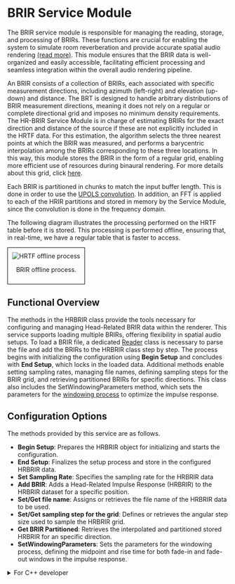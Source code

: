 # BRIR Service Module

The BRIR service module is responsible for managing the reading, storage, and processing of BRIRs. These functions are crucial for enabling the system to simulate room reverberation and provide accurate spatial audio rendering [(read more)](../environment-models/freefield-environment-model.md). This module ensures that the BRIR data is well-organized and easily accessible, facilitating efficient processing and seamless integration within the overall audio rendering pipeline.

An BRIR consists of a collection of BRIRs, each associated with specific measurement directions, including azimuth (left-right) and elevation (up-down) and distance. The BRT is designed to handle arbitrary distributions of BRIR measurement directions, meaning it does not rely on a regular or complete directional grid and imposes no minimum density requirements. The HR-BRIR Service Module is in charge of estimating BRIRs for the exact direction and distance of the source if these are not explicitly included in the HRTF data. For this estimation, the algorithm selects the three nearest points at which the BRIR was measured, and performs a barycentric interpolation among the BRIRs corresponding to these three locations. In this way, this module stores the BRIR in the form of a regular grid, enabling more efficient use of resources during binaural rendering. For more details about this grid, click [here](../../assets/technical-report/SONICOM_TR3.1_BRT%20REGULAR%20GRID%20DISTRIBUTION%20OF%20POINTS%20IN%20THE%20SPHERE%20USED%20BY%20THE%20BRT.pdf). 


Each BRIR is partitioned in chunks to match the input buffer length. This is done in order to use the  [UPOLS convolution](../listener-models/hrtf-models/listener-acoustic-model-hrtf.md). In addition, an FFT is applied to each of the HRIR partitions and stored in memory by the Service Module, since the convolution is done in the frequency domain.

The following diagram illustrates the processing performed on the HRTF table before it is stored. This processing is performed offline, ensuring that, in real-time, we have a regular table that is faster to access.

<div style="border: 1px solid #000; padding: 10px; display: inline-block;">
    <img src="/BRT-Documentation/assets/BRIR_offlineProcess.png" alt="HRTF offline process" style="display: block; margin: 0 auto;">
    <p style="text-align: center;">BRIR offline process.</p>
</div>

<!--
## Architecture

<div style="border: 1px solid #000; padding: 10px; display: inline-block;">
    <img src="/BRT-Documentation/assets/sysmldiagrams/none.png" alt="HRTF offline process" style="display: block; margin: 0 auto;">
    <p style="text-align: center;">Head-Related BRIR class diagram.</p>
</div>
-->


## Functional Overview

The methods in the HRBRIR class provide the tools necessary for configuring and managing Head-Related BRIR data within the renderer. This service supports loading multiple BRIRs, offering flexibility in spatial audio setups. To load a BRIR file, a dedicated [Reader](../readers/index.md) class is necessary to parse the file and add the BRIRs to the HRBRIR class step by step.  The process begins with initializing the configuration using **Begin Setup** and concludes with **End Setup**, which locks in the loaded data. Additional methods enable setting sampling rates, managing file names, defining sampling steps for the BRIR grid, and retrieving partitioned BRIRs for specific directions. This class also includes the SetWindowingParameters method, which sets the parameters for the [windowing process](../listener-models/rir-models/index.md) to optimize the impulse response.

## Configuration Options

The methods provided by this service are as follows.

- **Begin Setup**: Prepares the HRBRIR object for initializing and starts the configuration.
- **End Setup**: Finalizes the setup process and store in the configured HRBRIR data.
- **Set Sampling Rate**:  Specifies the sampling rate for the HRBRIR data
- **Add BRIR**: Adds a Head-Related Impulse Response (HRBRIR) to the HRBRIR dataset for a specific position.
- **Set/Get file name**: Assigns or retrieves the file name of the HRBRIR data to be used.
- **Set/Get sampling step for the grid**: Defines or retrieves the angular step size used to sample the HRBRIR grid.
- **Get BRIR Partitioned**: Retrieves  the interpolated and partitioned stored HRBRIR for an specific direction.
- **SetWindowingParameters**: Sets the parameters for the windowing process, defining the midpoint and rise time for both fade-in and fade-out windows in the impulse response.


<details>
<summary>For C++ developer</summary>
Section under construction
</details>